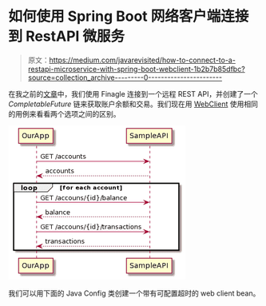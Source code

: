 # 如何使用 Spring Boot 网络客户端连接到 RestAPI 微服务

> 原文：<https://medium.com/javarevisited/how-to-connect-to-a-restapi-microservice-with-spring-boot-webclient-1b2b7b85dfbc?source=collection_archive---------0----------------------->

在我之前的[文章](/javarevisited/how-to-connect-to-a-restapi-microservice-with-twitters-finagle-client-c1a76cfb528c)中，我们使用 Finagle 连接到一个远程 REST API，并创建了一个 *CompletableFuture* 链来获取账户余额和交易。我们现在用 [WebClient](https://docs.spring.io/spring-boot/docs/2.0.x/reference/html/boot-features-webclient.html) 使用相同的用例来看看两个选项之间的区别。

[![](img/2a6ba39a74b1487b7ae36891a826d128.png)](https://javarevisited.blogspot.com/2020/05/top-20-spring-boot-interview-questions-answers.html)

我们可以用下面的 Java Config 类创建一个带有可配置超时的 web client bean。